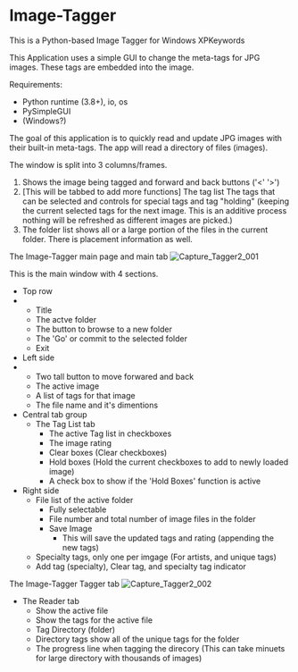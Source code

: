 # Image-Tagger
This is a Python-based Image Tagger for Windows XPKeywords

This Application uses a simple GUI to change the meta-tags for JPG images.
These tags are embedded into the image.

Requirements:
* Python runtime (3.8+), io, os
* PySimpleGUI 
* (Windows?)


The goal of this application is to quickly read and update JPG images with their built-in meta-tags.  The app will read a directory of files (images). 

The window is split into 3 columns/frames. 
1) Shows the image being tagged and forward and back buttons ('<' '>')
2) [This will be tabbed to add more functions] The tag list The tags that can be selected and controls for special tags and tag "holding" (keeping the current selected tags for the next image.  This is an additive process nothing will be refreshed as different images are picked.)
3) The folder list shows all or a large portion of the files in the current folder.  There is placement information as well.


The Image-Tagger main page and main tab
![Capture_Tagger2_001](https://github.com/user-attachments/assets/95beb3b9-7e8e-4fd7-8f7e-da68d2abe251)


This is the main window with 4 sections.
* Top row
* *  Title
  *  The actve folder
  *  The button to browse to a new folder
  *  The 'Go' or commit to the selected folder
  *  Exit
* Left side
* * Two tall button to move forwared and back
  * The active image
  * A list of tags for that image
  * The file name and it's dimentions
* Central tab group
  * The Tag List tab
    * The active Tag list in checkboxes
    * The image rating
    * Clear boxes (Clear checkboxes)
    * Hold boxes (Hold the current checkboxes to add to newly loaded image)
    * A check box to show if the 'Hold Boxes' function is active
* Right side
  * File list of the active folder
    * Fully selectable
    * File number and total number of image files in the folder
    * Save Image
      * This will save the updated tags and rating (appending the new tags)
  * Specialty tags, only one per imgage (For artists, and unique tags)
  * Add tag (specialty), Clear tag, and specialty tag indicator      


The Image-Tagger Tagger tab
![Capture_Tagger2_002](https://github.com/user-attachments/assets/9a69084c-1f2d-443c-a4b1-e93213bb6fc7)

* The Reader tab
  * Show the active file
  * Show the tags for the active file
  * Tag Directory (folder)
  * Directory tags show all of the unique tags for the folder
  * The progress line when tagging the direcory (This can take minuets for large directory with thousands of images)
